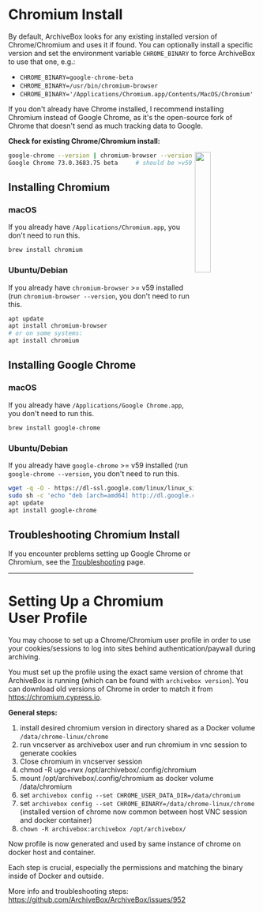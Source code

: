 # Chromium Install

By default, ArchiveBox looks for any existing installed version of Chrome/Chromium and uses it if found.  You can optionally install a specific version and set the environment variable `CHROME_BINARY` to force ArchiveBox to use that one, e.g.:  

 - `CHROME_BINARY=google-chrome-beta`
 - `CHROME_BINARY=/usr/bin/chromium-browser`
 - `CHROME_BINARY='/Applications/Chromium.app/Contents/MacOS/Chromium'`

If you don't already have Chrome installed, I recommend installing Chromium instead of Google Chrome, as it's the open-source fork of Chrome that doesn't send as much tracking data to Google.

**Check for existing Chrome/Chromium install:**

<img src="https://i.imgur.com/FxFoIMH.jpg" width="25%" align="right"/> 

```bash
google-chrome --version | chromium-browser --version
Google Chrome 73.0.3683.75 beta     # should be >v59
```

## Installing Chromium

### macOS
If you already have `/Applications/Chromium.app`, you don't need to run this.
```bash
brew install chromium
```

### Ubuntu/Debian
If you already have `chromium-browser` >= v59 installed (run `chromium-browser --version`, you don't need to run this.
```bash
apt update
apt install chromium-browser
# or on some systems:
apt install chromium
```

## Installing Google Chrome

### macOS
If you already have `/Applications/Google Chrome.app`, you don't need to run this.
```bash
brew install google-chrome
```
### Ubuntu/Debian
If you already have `google-chrome` >= v59 installed (run `google-chrome --version`, you don't need to run this.
```bash
wget -q -O - https://dl-ssl.google.com/linux/linux_signing_key.pub | sudo apt-key add -
sudo sh -c 'echo "deb [arch=amd64] http://dl.google.com/linux/chrome/deb/ stable main" >> /etc/apt/sources.list.d/google-chrome.list'
apt update
apt install google-chrome
```

## Troubleshooting Chromium Install

If you encounter problems setting up Google Chrome or Chromium, see the [Troubleshooting](https://github.com/ArchiveBox/ArchiveBox/wiki/Troubleshooting#chromiumgoogle-chrome) page.


---

# Setting Up a Chromium User Profile

You may choose to set up a Chrome/Chromium user profile in order to use your cookies/sessions to log into sites behind authentication/paywall during archiving.

You must set up the profile using the exact same version of chrome that ArchiveBox is running (which can be found with `archivebox version`).
You can download old versions of Chrome in order to match it from https://chromium.cypress.io.

**General steps:**

1. install desired chromium version in directory shared as a Docker volume `/data/chrome-linux/chrome`
2. run vncserver as archivebox user and run chromium in vnc session to generate cookies
3. Close chromium in vncserver session
4. chmod -R ugo+rwx /opt/archivebox/.config/chromium
5. mount /opt/archivebox/.config/chromium as docker volume /data/chromium
6. set `archivebox config --set CHROME_USER_DATA_DIR=/data/chromium`
7. set `archivebox config --set CHROME_BINARY=/data/chrome-linux/chrome` (installed version of chrome now common between host VNC session and docker container)
8. `chown -R archivebox:archivebox /opt/archivebox/`

Now profile is now generated and used by same instance of chrome on docker host and container.

Each step is crucial, especially the permissions and matching the binary inside of Docker and outside.

More info and troubleshooting steps: https://github.com/ArchiveBox/ArchiveBox/issues/952
